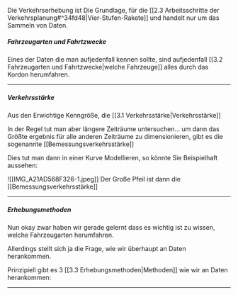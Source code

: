 Die Verkehrserhebung ist Die Grundlage, für die [[2.3 Arbeitsschritte der Verkehrsplanung#^34fd48|Vier-Stufen-Rakete]] und handelt nur um das Sammeln von Daten.

##### Fahrzeugarten und Fahrtzwecke

Eines der Daten die man aufjedenfall kennen sollte, sind aufjedenfall [[3.2 Fahrzeugarten und Fahrtzwecke|welche Fahrzeuge]] alles durch das Kordon herumfahren.


---

##### Verkehrsstärke
Aus den Erwichtige Kenngröße, die [[3.1 Verkehrsstärke|Verkehrsstärke]]

In der Regel tut man aber längere Zeiträume untersuchen... um dann das Größte ergebnis für alle anderen Zeiträume zu dimensionieren, gibt es die sogenannte [[Bemessungsverkehrsstärke]]

Dies tut man dann in einer Kurve Modellieren, so könnte Sie Beispielhaft aussehen:

![[IMG_A21AD568F326-1.jpeg]]
Der Große Pfeil ist dann die [[Bemessungsverkehrsstärke]]


---

##### Erhebungsmethoden
Nun okay zwar haben wir gerade gelernt dass es wichtig ist zu wissen, welche Fahrzeugarten herumfahren.

Allerdings stellt sich ja die Frage, wie wir überhaupt an Daten herankommen.

Prinzipiell gibt es 3 [[3.3 Erhebungsmethoden|Methoden]] wie wir an Daten herankommen:

---


